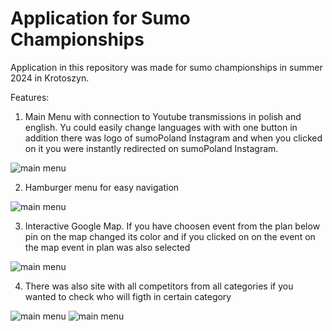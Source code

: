 # Application for Sumo Championships

Application in this repository was made for sumo championships in summer 2024 in Krotoszyn.

Features:

1. Main Menu with connection to Youtube transmissions in polish and english. Yu could easily change languages with with one button in addition there was logo of sumoPoland Instagram and when you clicked on it you were instantly redirected on sumoPoland Instagram.

![main menu](photosForGithub/home.png)

2. Hamburger menu for easy navigation

![main menu](photosForGithub/hamburgerMenu.png)

3. Interactive Google Map. If you have choosen event from the plan below pin on the map changed its color and if you clicked on on the event on the map event in plan was also selected

![main menu](photosForGithub/competitionInfo.png)

4. There was also site with all competitors from all categories if you wanted to check who will figth in certain category

![main menu](photosForGithub/manCompetitors.png) ![main menu](photosForGithub/womanCompetitors.png)